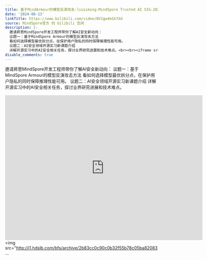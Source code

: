 ```yaml
---
title: 基于MindArmour的模型反演攻击-liusiming-MindSpore Trusted AI SIG-20240730
date: '2024-08-13'
linkTitle: https://www.bilibili.com/video/BV1gw4m1k7dd
source: MindSpore官方 的 bilibili 空间
description: |-
  邀请昇思MindSpore开发工程师带你了解AI安全新动向：
  议题一：基于MindSpore Armour的模型反演攻击方法
  看如何选择模型最优拆分点，在保护用户隐私的同时保障推理性能可用。
  议题二：AI安全领域开源实习新课题介绍
  详解开源实习中的AI安全相关任务，探讨业界研究进展和技术难点。<br><br><iframe src="https://www.bilibili.com/blackboard/html5mobileplayer.html?aid=1106326137&amp;high_quality=1&amp;autoplay=0" width="650" height="477" scrolling="no" border="0" frameborder="no" framespacing="0" allowfullscreen="true" referrerpolicy="no-referrer"></iframe><br><img src="http://i1.hdslb.com/bfs/archive/2b83cc0c90c0b32f55b78c05ba82083 ...
disable_comments: true
---
```

邀请昇思MindSpore开发工程师带你了解AI安全新动向：
议题一：基于MindSpore Armour的模型反演攻击方法
看如何选择模型最优拆分点，在保护用户隐私的同时保障推理性能可用。
议题二：AI安全领域开源实习新课题介绍
详解开源实习中的AI安全相关任务，探讨业界研究进展和技术难点。<br><br><iframe src="https://www.bilibili.com/blackboard/html5mobileplayer.html?aid=1106326137&amp;high_quality=1&amp;autoplay=0" width="650" height="477" scrolling="no" border="0" frameborder="no" framespacing="0" allowfullscreen="true" referrerpolicy="no-referrer"></iframe><br><img src="http://i1.hdslb.com/bfs/archive/2b83cc0c90c0b32f55b78c05ba82083 ...